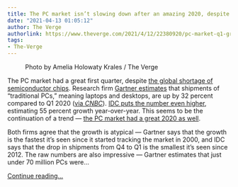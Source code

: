 ```yaml
---
title: The PC market isn’t slowing down after an amazing 2020, despite chip shortages
date: "2021-04-13 01:05:12"
author: The Verge
authorlink: https://www.theverge.com/2021/4/12/22380920/pc-market-q1-growth-year-over-year-chip-shortage-covid-demand
tags:
- The-Verge
---
```

<figure>
      <img alt="" src="https://cdn.vox-cdn.com/thumbor/wz2tdsJ1oqgQY-io0AdhW15c594=/0x0:2040x1360/1310x873/cdn.vox-cdn.com/uploads/chorus_image/image/69116431/akrales_190930_3689_0120.0.jpg" />
        <figcaption>Photo by Amelia Holowaty Krales / The Verge</figcaption>
    </figure>

  <p id="Bc9WpY">The PC market had a great first quarter, despite <a href="https://www.theverge.com/2021/4/2/22363232/global-semiconductor-chip-shortage-pandemic-consoles-cpus-graphics-cards-cars">the global shortage of semiconductor chips</a>. Research firm <a href="https://www.gartner.com/en/newsroom/press-releases/2021-04-12-gartner-says-worldwide-pc-shipments-grew-32-percent-in-first-quarter-of-2021">Gartner estimates</a> that shipments of “traditional PCs,” meaning laptops and desktops, are up by 32 percent compared to Q1 2020 (<a href="https://www.cnbc.com/2021/04/12/pc-market-had-best-q1-since-2015-fastest-growth-in-20-years-gartner.html">via <em>CNBC</em></a>). <a href="https://www.idc.com/getdoc.jsp?containerId=prUS47601721">IDC puts the number even higher</a>, estimating 55 percent growth year-over-year. This seems to be the continuation of a trend — <a href="https://www.theverge.com/2021/1/11/22225356/pc-sales-shipments-2020-growth-idc-canalys-remote-work">the PC market had a great 2020 as well</a>.</p>
<p id="BpJGl8">Both firms agree that the growth is atypical — Gartner says that the growth is the fastest it’s seen since it started tracking the market in 2000, and IDC says that the drop in shipments from Q4 to Q1 is the smallest it’s seen since 2012. The raw numbers are also impressive — Gartner estimates that just under 70 million PCs were...</p>
  <p>
    <a href="https://www.theverge.com/2021/4/12/22380920/pc-market-q1-growth-year-over-year-chip-shortage-covid-demand">Continue reading&hellip;</a>
  </p>
